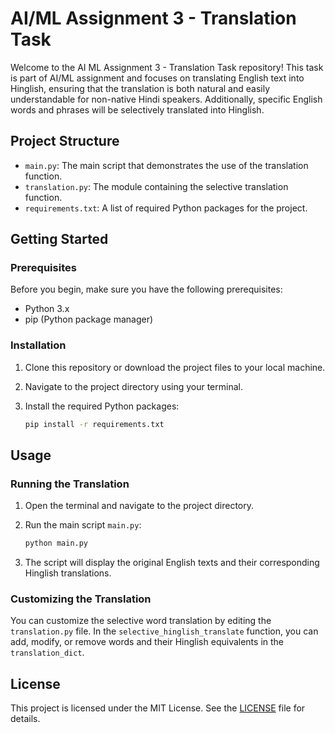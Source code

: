 # AI/ML Assignment 3 - Translation Task

Welcome to the AI ML Assignment 3 - Translation Task repository! This task is part of AI/ML assignment and focuses on translating English text into Hinglish, ensuring that the translation is both natural and easily understandable for non-native Hindi speakers. Additionally, specific English words and phrases will be selectively translated into Hinglish.

## Project Structure

- `main.py`: The main script that demonstrates the use of the translation function.
- `translation.py`: The module containing the selective translation function.
- `requirements.txt`: A list of required Python packages for the project.

## Getting Started

### Prerequisites

Before you begin, make sure you have the following prerequisites:

- Python 3.x
- pip (Python package manager)

### Installation

1. Clone this repository or download the project files to your local machine.

2. Navigate to the project directory using your terminal.

3. Install the required Python packages:

    ```bash
    pip install -r requirements.txt
    ```

## Usage

### Running the Translation

1. Open the terminal and navigate to the project directory.

2. Run the main script `main.py`:

    ```bash
    python main.py
    ```

3. The script will display the original English texts and their corresponding Hinglish translations.

### Customizing the Translation

You can customize the selective word translation by editing the `translation.py` file. In the `selective_hinglish_translate` function, you can add, modify, or remove words and their Hinglish equivalents in the `translation_dict`.

## License

This project is licensed under the MIT License. See the [LICENSE](LICENSE) file for details.
